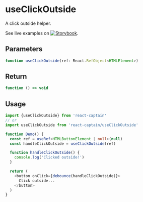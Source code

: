 # useClickOutside

A click outside helper.

See live examples on [![Storybook](https://cdn.jsdelivr.net/gh/storybooks/brand@master/badge/badge-storybook.svg)](https://react-captain.soywod.me/?selectedKind=useClickOutside&selectedStory=Default&full=0&addons=1&stories=1&panelRight=0&addonPanel=storybook%2Factions%2Factions-panel).

## Parameters

```typescript
function useClickOutside(ref: React.RefObject<HTMLElement>)
```

## Return

```typescript
function () => void
```

## Usage

```typescript
import {useClickOutside} from 'react-captain'
// or
import useClickOutside from 'react-captain/useClickOutside'

function Demo() {
  const ref = useRef<HTMLButtonElement | null>(null)
  const handleClickOutside = useClickOutside(ref)

  function handleClickOutside() {
    console.log('Clicked outside!')
  }

  return (
    <button onClick={debounce(handleClickOutside)}>
      Click outside...
    </button>
  )
}
```
